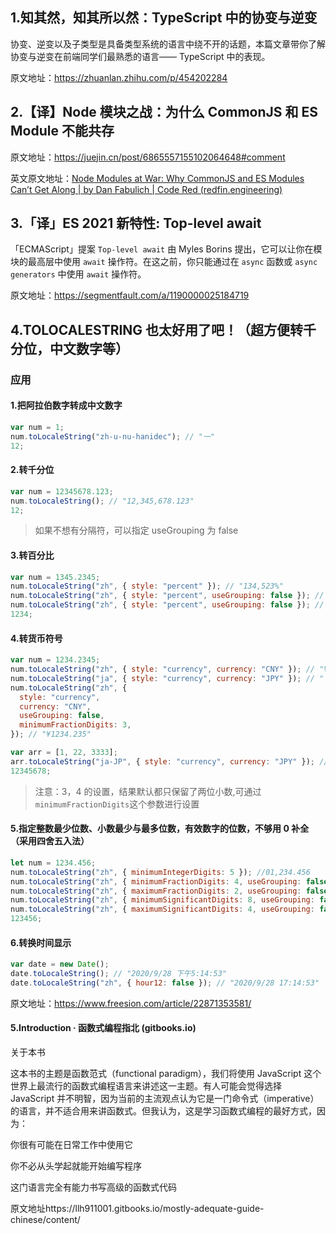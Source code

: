 ## 1.知其然，知其所以然：TypeScript 中的协变与逆变

协变、逆变以及子类型是具备类型系统的语言中绕不开的话题，本篇文章带你了解协变与逆变在前端同学们最熟悉的语言—— TypeScript 中的表现。

原文地址：https://zhuanlan.zhihu.com/p/454202284

## 2.【译】Node 模块之战：为什么 CommonJS 和 ES Module 不能共存

原文地址：https://juejin.cn/post/6865557155102064648#comment

英文原文地址：[Node Modules at War: Why CommonJS and ES Modules Can’t Get Along | by Dan Fabulich | Code Red (redfin.engineering)](https://redfin.engineering/node-modules-at-war-why-commonjs-and-es-modules-cant-get-along-9617135eeca1)

## 3.「译」ES 2021 新特性: Top-level await

「ECMAScript」提案 `Top-level await` 由 Myles Borins 提出，它可以让你在模块的最高层中使用 `await` 操作符。在这之前，你只能通过在 `async` 函数或 `async generators` 中使用 `await` 操作符。

原文地址：https://segmentfault.com/a/1190000025184719

## 4.TOLOCALESTRING 也太好用了吧！（超方便转千分位，中文数字等）

### 应用

#### 1.把阿拉伯数字转成中文数字

```js
var num = 1;
num.toLocaleString("zh-u-nu-hanidec"); // "一"
12;
```

#### 2.转千分位

```js
var num = 12345678.123;
num.toLocaleString(); // "12,345,678.123"
12;
```

> 如果不想有分隔符，可以指定 useGrouping 为 false

#### 3.转百分比

```js
var num = 1345.2345;
num.toLocaleString("zh", { style: "percent" }); // "134,523%"
num.toLocaleString("zh", { style: "percent", useGrouping: false }); // "134523%"
num.toLocaleString("zh", { style: "percent", useGrouping: false }); // "134523%"
1234;
```

#### 4.转货币符号

```js
var num = 1234.2345;
num.toLocaleString("zh", { style: "currency", currency: "CNY" }); // "¥1,234.23"
num.toLocaleString("ja", { style: "currency", currency: "JPY" }); // "￥1,234"
num.toLocaleString("zh", {
  style: "currency",
  currency: "CNY",
  useGrouping: false,
  minimumFractionDigits: 3,
}); // "¥1234.235"

var arr = [1, 22, 3333];
arr.toLocaleString("ja-JP", { style: "currency", currency: "JPY" }); // ￥1,￥22,￥3,333
12345678;
```

> 注意：3，4 的设置，结果默认都只保留了两位小数,可通过`minimumFractionDigits`这个参数进行设置

#### 5.指定整数最少位数、小数最少与最多位数，有效数字的位数，不够用 0 补全 （采用四舍五入法）

```js
let num = 1234.456;
num.toLocaleString("zh", { minimumIntegerDigits: 5 }); //01,234.456
num.toLocaleString("zh", { minimumFractionDigits: 4, useGrouping: false }); //1234.4560
num.toLocaleString("zh", { maximumFractionDigits: 2, useGrouping: false }); //1234.46
num.toLocaleString("zh", { minimumSignificantDigits: 8, useGrouping: false }); //1234.4560
num.toLocaleString("zh", { maximumSignificantDigits: 4, useGrouping: false }); //1234
123456;
```

#### 6.转换时间显示

```javascript
var date = new Date();
date.toLocaleString(); // "2020/9/28 下午5:14:53"
date.toLocaleString("zh", { hour12: false }); // "2020/9/28 17:14:53"
```

原文地址：https://www.freesion.com/article/22871353581/

#### 5.Introduction · 函数式编程指北 (gitbooks.io)

关于本书

这本书的主题是函数范式（functional paradigm），我们将使用 JavaScript 这个世界上最流行的函数式编程语言来讲述这一主题。有人可能会觉得选择 JavaScript 并不明智，因为当前的主流观点认为它是一门命令式（imperative）的语言，并不适合用来讲函数式。但我认为，这是学习函数式编程的最好方式，因为：

你很有可能在日常工作中使用它

你不必从头学起就能开始编写程序

这门语言完全有能力书写高级的函数式代码

原文地址https://llh911001.gitbooks.io/mostly-adequate-guide-chinese/content/
